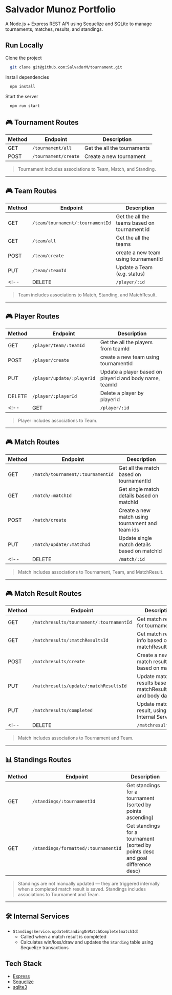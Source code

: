 
# Salvador Munoz Portfolio

A Node.js + Express REST API using Sequelize and SQLite to manage tournaments, matches, results, and standings.





## Run Locally

Clone the project

```bash
  git clone git@github.com:SalvadorM/tournament.git
```

Install dependencies

```bash
  npm install
```

Start the server

```bash
  npm run start
```

## 🎮 Tournament Routes

| Method | Endpoint           | Description                      |
|--------|--------------------|----------------------------------|
| GET    | `/tournament/all`         | Get the all the tournaments  |
| POST   | `/tournament/create`         | Create a new tournament   |

> Tournament includes associations to Team, Match, and Standing.
---

## 🎮 Team Routes

| Method | Endpoint           | Description                      |
|--------|--------------------|----------------------------------|
| GET    | `/team/tournament/:tournamentId`         | Get the all the teams based on tournament id   |
| GET    | `/team/all`     | Get the all the teams   |
| POST   | `/team/create`         | create a new team using tournamentId  |
| PUT    | `/team/:teamId`     | Update a Team (e.g. status)     |
<!-- | DELETE | `/player/:id`     | Delete a match                   | -->

> Team includes associations to Match, Standing, and MatchResult.


---

## 🎮 Player Routes

| Method | Endpoint           | Description                      |
|--------|--------------------|----------------------------------|
| GET    | `/player/team/:teamId`  | Get the all the players from teamId   |
| POST   | `/player/create` | create a new team using tournamentId  |
| PUT    | `/player/update/:playerId`     | Update a player based on playerId and body name, teamId  |
| DELETE | `/player/:playerId`     | Delete a player by playerId   |
<!-- | GET    | `/player/:id`     | Get a specific match by ID       | -->

> Player includes associations to Team.


---

## 🎮 Match Routes

| Method | Endpoint           | Description                      |
|--------|--------------------|----------------------------------|
| GET    | `/match/tournament/:tournamentId`         | Get all the match based on tournamentId  |
| GET    | `/match/:matchId`     | Get single match details based on matchId |
| POST   | `/match/create`         | Create a new match using tournament and team ids  |
| PUT    | `/match/update/:matchId`     | Update single match details based on matchId  |
<!-- | DELETE | `/match/:id`     | Delete a match                   | -->

> Match includes associations to Tournament, Team, and MatchResult.


---

## 🎮 Match Result Routes

| Method | Endpoint           | Description                      |
|--------|--------------------|----------------------------------|
| GET    | `/matchresults/tournament/:tournamentId`         | Get match results for tournament |
| GET    | `/matchresults/:matchResultsId`     | Get match results info based on matchResultsId |
| POST   | `/matchresults/create`         | Create a new match results based on matchid  |
| PUT    | `/matchresults/update/:matchResultsId`     | Update match results base on matchResultsId and body data |
| PUT    | `/matchresults/completed`     | Update match result, using Internal Services    |
<!-- | DELETE | `/matchresults/:id`     | Delete a match                   | -->

> Match includes associations to Tournament and Team.
---

## 📊 Standings Routes

| Method | Endpoint                         | Description                                  |
|--------|----------------------------------|----------------------------------------------|
| GET    | `/standings/:tournamentId`      | Get standings for a tournament (sorted by points ascending) |
| GET    | `/standings/formatted/:tournamentId`      | Get standings for a tournament (sorted by points desc and goal difference desc) |

> Standings are not manually updated — they are triggered internally when a completed match result is saved.
> Standings includes associations to Tournament and Team.

---

## 🛠 Internal Services

- `StandingsService.updateStandingOnMatchComplete(matchId)`
  - Called when a match result is completed
  - Calculates win/loss/draw and updates the `Standing` table using Sequelize transactions

  
## Tech Stack

- [Express](https://expressjs.com/)
- [Sequelize](https://sequelize.org/)
- [sqlite3](https://www.npmjs.com/package/sqlite3)



